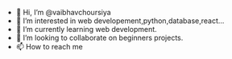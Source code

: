 - 👋 Hi, I’m @vaibhavchoursiya
- 👀 I’m interested in web developement,python,database,react...
- 🌱 I’m currently learning web development.
- 💞️ I’m looking to collaborate on beginners projects.
- 📫 How to reach me 

<!---
vaibhavchoursiya/vaibhavchoursiya is a ✨ special ✨ repository because its `README.md` (this file) appears on your GitHub profile.
You can click the Preview link to take a look at your changes.
--->
